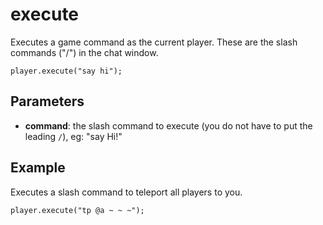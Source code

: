 # execute

Executes a game command as the current player. These are the slash commands ("/") in the chat window.

```sig
player.execute("say hi");
```

## Parameters

* **command**: the slash command to execute (you do not have to put the leading `/`), eg: "say Hi!"

## Example

Executes a slash command to teleport all players to you.

```blocks
player.execute("tp @a ~ ~ ~");
```
